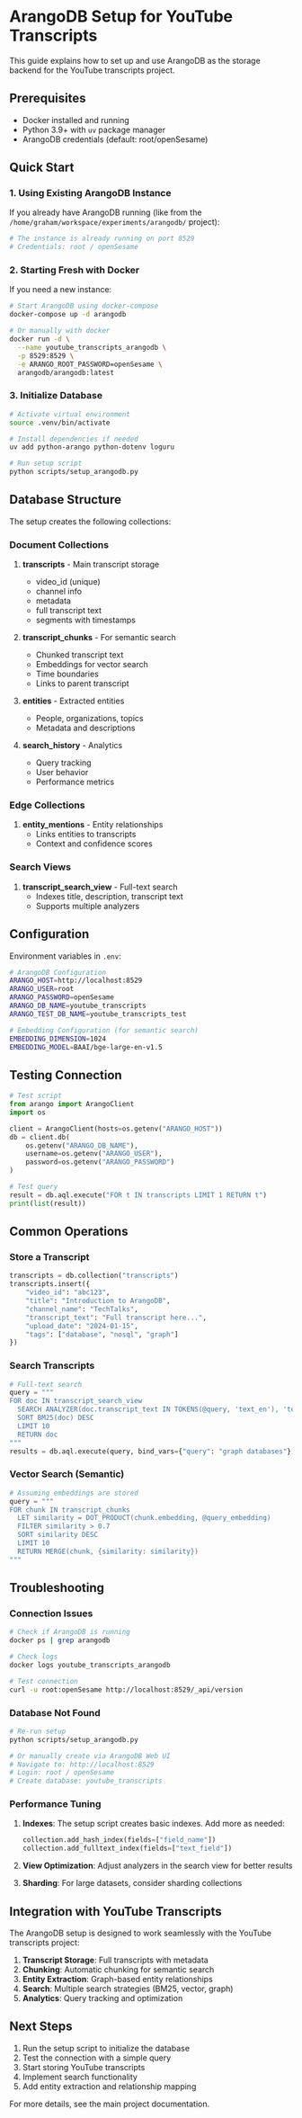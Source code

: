 # ArangoDB Setup for YouTube Transcripts

This guide explains how to set up and use ArangoDB as the storage backend for the YouTube transcripts project.

## Prerequisites

- Docker installed and running
- Python 3.9+ with `uv` package manager
- ArangoDB credentials (default: root/openSesame)

## Quick Start

### 1. Using Existing ArangoDB Instance

If you already have ArangoDB running (like from the `/home/graham/workspace/experiments/arangodb/` project):

```bash
# The instance is already running on port 8529
# Credentials: root / openSesame
```

### 2. Starting Fresh with Docker

If you need a new instance:

```bash
# Start ArangoDB using docker-compose
docker-compose up -d arangodb

# Or manually with docker
docker run -d \
  --name youtube_transcripts_arangodb \
  -p 8529:8529 \
  -e ARANGO_ROOT_PASSWORD=openSesame \
  arangodb/arangodb:latest
```

### 3. Initialize Database

```bash
# Activate virtual environment
source .venv/bin/activate

# Install dependencies if needed
uv add python-arango python-dotenv loguru

# Run setup script
python scripts/setup_arangodb.py
```

## Database Structure

The setup creates the following collections:

### Document Collections

1. **transcripts** - Main transcript storage
   - video_id (unique)
   - channel info
   - metadata
   - full transcript text
   - segments with timestamps

2. **transcript_chunks** - For semantic search
   - Chunked transcript text
   - Embeddings for vector search
   - Time boundaries
   - Links to parent transcript

3. **entities** - Extracted entities
   - People, organizations, topics
   - Metadata and descriptions

4. **search_history** - Analytics
   - Query tracking
   - User behavior
   - Performance metrics

### Edge Collections

1. **entity_mentions** - Entity relationships
   - Links entities to transcripts
   - Context and confidence scores

### Search Views

1. **transcript_search_view** - Full-text search
   - Indexes title, description, transcript text
   - Supports multiple analyzers

## Configuration

Environment variables in `.env`:

```bash
# ArangoDB Configuration
ARANGO_HOST=http://localhost:8529
ARANGO_USER=root
ARANGO_PASSWORD=openSesame
ARANGO_DB_NAME=youtube_transcripts
ARANGO_TEST_DB_NAME=youtube_transcripts_test

# Embedding Configuration (for semantic search)
EMBEDDING_DIMENSION=1024
EMBEDDING_MODEL=BAAI/bge-large-en-v1.5
```

## Testing Connection

```python
# Test script
from arango import ArangoClient
import os

client = ArangoClient(hosts=os.getenv("ARANGO_HOST"))
db = client.db(
    os.getenv("ARANGO_DB_NAME"),
    username=os.getenv("ARANGO_USER"),
    password=os.getenv("ARANGO_PASSWORD")
)

# Test query
result = db.aql.execute("FOR t IN transcripts LIMIT 1 RETURN t")
print(list(result))
```

## Common Operations

### Store a Transcript

```python
transcripts = db.collection("transcripts")
transcripts.insert({
    "video_id": "abc123",
    "title": "Introduction to ArangoDB",
    "channel_name": "TechTalks",
    "transcript_text": "Full transcript here...",
    "upload_date": "2024-01-15",
    "tags": ["database", "nosql", "graph"]
})
```

### Search Transcripts

```python
# Full-text search
query = """
FOR doc IN transcript_search_view
  SEARCH ANALYZER(doc.transcript_text IN TOKENS(@query, 'text_en'), 'text_en')
  SORT BM25(doc) DESC
  LIMIT 10
  RETURN doc
"""
results = db.aql.execute(query, bind_vars={"query": "graph databases"})
```

### Vector Search (Semantic)

```python
# Assuming embeddings are stored
query = """
FOR chunk IN transcript_chunks
  LET similarity = DOT_PRODUCT(chunk.embedding, @query_embedding)
  FILTER similarity > 0.7
  SORT similarity DESC
  LIMIT 10
  RETURN MERGE(chunk, {similarity: similarity})
"""
```

## Troubleshooting

### Connection Issues

```bash
# Check if ArangoDB is running
docker ps | grep arangodb

# Check logs
docker logs youtube_transcripts_arangodb

# Test connection
curl -u root:openSesame http://localhost:8529/_api/version
```

### Database Not Found

```bash
# Re-run setup
python scripts/setup_arangodb.py

# Or manually create via ArangoDB Web UI
# Navigate to: http://localhost:8529
# Login: root / openSesame
# Create database: youtube_transcripts
```

### Performance Tuning

1. **Indexes**: The setup script creates basic indexes. Add more as needed:
   ```python
   collection.add_hash_index(fields=["field_name"])
   collection.add_fulltext_index(fields=["text_field"])
   ```

2. **View Optimization**: Adjust analyzers in the search view for better results

3. **Sharding**: For large datasets, consider sharding collections

## Integration with YouTube Transcripts

The ArangoDB setup is designed to work seamlessly with the YouTube transcripts project:

1. **Transcript Storage**: Full transcripts with metadata
2. **Chunking**: Automatic chunking for semantic search
3. **Entity Extraction**: Graph-based entity relationships
4. **Search**: Multiple search strategies (BM25, vector, graph)
5. **Analytics**: Query tracking and optimization

## Next Steps

1. Run the setup script to initialize the database
2. Test the connection with a simple query
3. Start storing YouTube transcripts
4. Implement search functionality
5. Add entity extraction and relationship mapping

For more details, see the main project documentation.